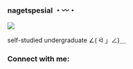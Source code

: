 ### nagetspesial ・〰・

<img src="https://media1.giphy.com/media/xT9IgMwRFVcbF0HCcU/giphy.gif?ep=v1_gifs_search"/>

self-studied undergraduate ∠( ᐛ 」∠)＿

<h3 align="left">Connect with me:</h3>
<p align="left">
</p>
